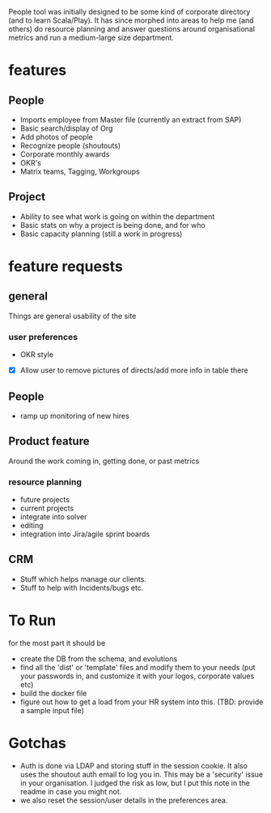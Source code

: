 People tool was initially designed to be some kind of corporate directory (and to learn Scala/Play).
It has since morphed into areas to help me (and others) do resource planning and answer questions around organisational metrics and run a medium-large size department.

# features
## People
* Imports employee from Master file (currently an extract from SAP)
* Basic search/display of Org
* Add photos of people
* Recognize people (shoutouts)
* Corporate monthly awards
* OKR's
* Matrix teams, Tagging, Workgroups

## Project
* Ability to see what work is going on within the department
* Basic stats on why a project is being done, and for who
* Basic capacity planning (still a work in progress)



# feature requests
## general
Things are general usability of the site
### user preferences
 * OKR style
 * [x] Allow user to remove pictures of directs/add more info in table there

## People
 * ramp up monitoring of new hires

## Product feature
Around the work coming in,  getting done, or past metrics
### resource planning
 * future projects
 * current projects
 * integrate into solver
 * editing
 * integration into Jira/agile sprint boards

## CRM
* Stuff which helps manage our clients.
* Stuff to help with Incidents/bugs etc.

# To Run
for the most part it should be 
* create the DB from the schema, and evolutions
* find all the 'dist' or 'template' files and modify them to your needs (put your passwords in, and customize it with your logos, corporate values etc)
* build the docker file
* figure out how to get a load from your HR system into this. (TBD: provide a sample input file)


# Gotchas
* Auth is done via LDAP and storing stuff in the session cookie. It also uses the shoutout auth email to log you in. This may be a 'security' issue in your organisation. I judged the risk as low, but I put this note in the readme in case you might not.
* we also reset the session/user details in the preferences area.
